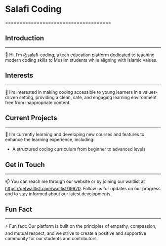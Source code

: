# Salafi Coding
=====================================

## Introduction
------------
👋 Hi, I’m @salafi-coding, a tech education platform dedicated to teaching modern coding skills to Muslim students while aligning with Islamic values.

## Interests
------------
👀 I’m interested in making coding accessible to young learners in a values-driven setting, providing a clean, safe, and engaging learning environment free from inappropriate content.

## Current Projects
-----------------
🌱 I’m currently learning and developing new courses and features to enhance the learning experience, including:
* A structured coding curriculum from beginner to advanced levels

## Get in Touch
--------------
📫 You can reach me through our website or by joining our waitlist at https://getwaitlist.com/waitlist/19920. Follow us for updates on our progress and to stay informed about our latest developments.

## Fun Fact
----------
⚡ Fun fact: Our platform is built on the principles of empathy, compassion, and mutual respect, and we strive to create a positive and supportive community for our students and contributors.
